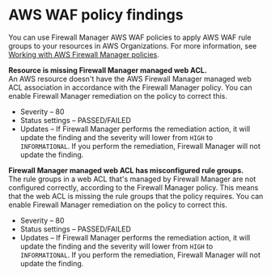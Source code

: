 # AWS WAF policy findings<a name="waf-policy-findings"></a>

You can use Firewall Manager AWS WAF policies to apply AWS WAF rule groups to your resources in AWS Organizations\. For more information, see [Working with AWS Firewall Manager policies](working-with-policies.md)\.

**Resource is missing Firewall Manager managed web ACL\.**  
An AWS resource doesn't have the AWS Firewall Manager managed web ACL association in accordance with the Firewall Manager policy\. You can enable Firewall Manager remediation on the policy to correct this\. 
+ Severity – 80
+ Status settings – PASSED/FAILED
+ Updates – If Firewall Manager performs the remediation action, it will update the finding and the severity will lower from `HIGH` to `INFORMATIONAL`\. If you perform the remediation, Firewall Manager will not update the finding\. 

**Firewall Manager managed web ACL has misconfigured rule groups\.**  
The rule groups in a web ACL that's managed by Firewall Manager are not configured correctly, according to the Firewall Manager policy\. This means that the web ACL is missing the rule groups that the policy requires\. You can enable Firewall Manager remediation on the policy to correct this\. 
+ Severity – 80
+ Status settings – PASSED/FAILED
+ Updates – If Firewall Manager performs the remediation action, it will update the finding and the severity will lower from `HIGH` to `INFORMATIONAL`\. If you perform the remediation, Firewall Manager will not update the finding\. 